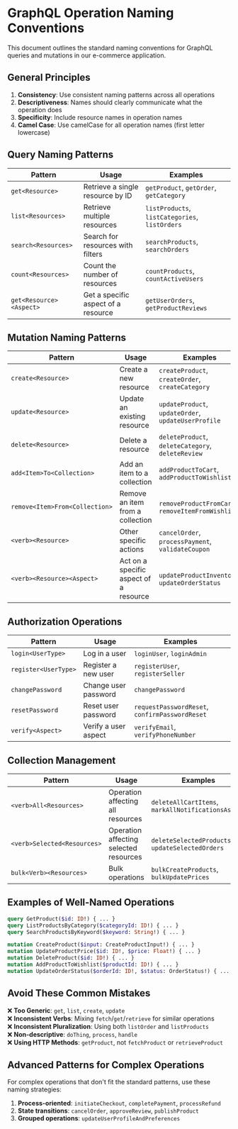 # GraphQL Operation Naming Conventions

This document outlines the standard naming conventions for GraphQL queries and mutations in our e-commerce application.

## General Principles

1. **Consistency**: Use consistent naming patterns across all operations
2. **Descriptiveness**: Names should clearly communicate what the operation does
3. **Specificity**: Include resource names in operation names
4. **Camel Case**: Use camelCase for all operation names (first letter lowercase)

## Query Naming Patterns

| Pattern | Usage | Examples |
|---------|-------|----------|
| `get<Resource>` | Retrieve a single resource by ID | `getProduct`, `getOrder`, `getCategory` |
| `list<Resources>` | Retrieve multiple resources | `listProducts`, `listCategories`, `listOrders` |
| `search<Resources>` | Search for resources with filters | `searchProducts`, `searchOrders` |
| `count<Resources>` | Count the number of resources | `countProducts`, `countActiveUsers` |
| `get<Resource><Aspect>` | Get a specific aspect of a resource | `getUserOrders`, `getProductReviews` |

## Mutation Naming Patterns

| Pattern | Usage | Examples |
|---------|-------|----------|
| `create<Resource>` | Create a new resource | `createProduct`, `createOrder`, `createCategory` |
| `update<Resource>` | Update an existing resource | `updateProduct`, `updateOrder`, `updateUserProfile` |
| `delete<Resource>` | Delete a resource | `deleteProduct`, `deleteCategory`, `deleteReview` |
| `add<Item>To<Collection>` | Add an item to a collection | `addProductToCart`, `addProductToWishlist` |
| `remove<Item>From<Collection>` | Remove an item from a collection | `removeProductFromCart`, `removeItemFromWishlist` |
| `<verb><Resource>` | Other specific actions | `cancelOrder`, `processPayment`, `validateCoupon` |
| `<verb><Resource><Aspect>` | Act on a specific aspect of a resource | `updateProductInventory`, `updateOrderStatus` |

## Authorization Operations

| Pattern | Usage | Examples |
|---------|-------|----------|
| `login<UserType>` | Log in a user | `loginUser`, `loginAdmin` |
| `register<UserType>` | Register a new user | `registerUser`, `registerSeller` |
| `changePassword` | Change user password | `changePassword` |
| `resetPassword` | Reset user password | `requestPasswordReset`, `confirmPasswordReset` |
| `verify<Aspect>` | Verify a user aspect | `verifyEmail`, `verifyPhoneNumber` |

## Collection Management

| Pattern | Usage | Examples |
|---------|-------|----------|
| `<verb>All<Resources>` | Operation affecting all resources | `deleteAllCartItems`, `markAllNotificationsAsRead` |
| `<verb>Selected<Resources>` | Operation affecting selected resources | `deleteSelectedProducts`, `updateSelectedOrders` |
| `bulk<Verb><Resources>` | Bulk operations | `bulkCreateProducts`, `bulkUpdatePrices` |

## Examples of Well-Named Operations

```graphql
query GetProduct($id: ID!) { ... }
query ListProductsByCategory($categoryId: ID!) { ... }
query SearchProductsByKeyword($keyword: String!) { ... }

mutation CreateProduct($input: CreateProductInput!) { ... }
mutation UpdateProductPrice($id: ID!, $price: Float!) { ... }
mutation DeleteProduct($id: ID!) { ... }
mutation AddProductToWishlist($productId: ID!) { ... }
mutation UpdateOrderStatus($orderId: ID!, $status: OrderStatus!) { ... }
```

## Avoid These Common Mistakes

❌ **Too Generic**: `get`, `list`, `create`, `update`  
❌ **Inconsistent Verbs**: Mixing `fetch`/`get`/`retrieve` for similar operations  
❌ **Inconsistent Pluralization**: Using both `listOrder` and `listProducts`  
❌ **Non-descriptive**: `doThing`, `process`, `handle`  
❌ **Using HTTP Methods**: `getProduct`, not `fetchProduct` or `retrieveProduct`  

## Advanced Patterns for Complex Operations

For complex operations that don't fit the standard patterns, use these naming strategies:

1. **Process-oriented**: `initiateCheckout`, `completePayment`, `processRefund`
2. **State transitions**: `cancelOrder`, `approveReview`, `publishProduct`
3. **Grouped operations**: `updateUserProfileAndPreferences`

